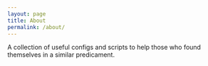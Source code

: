 ```yaml
---
layout: page
title: About
permalink: /about/
---
```


A collection of useful configs and scripts to help those who found themselves in a similar predicament.
